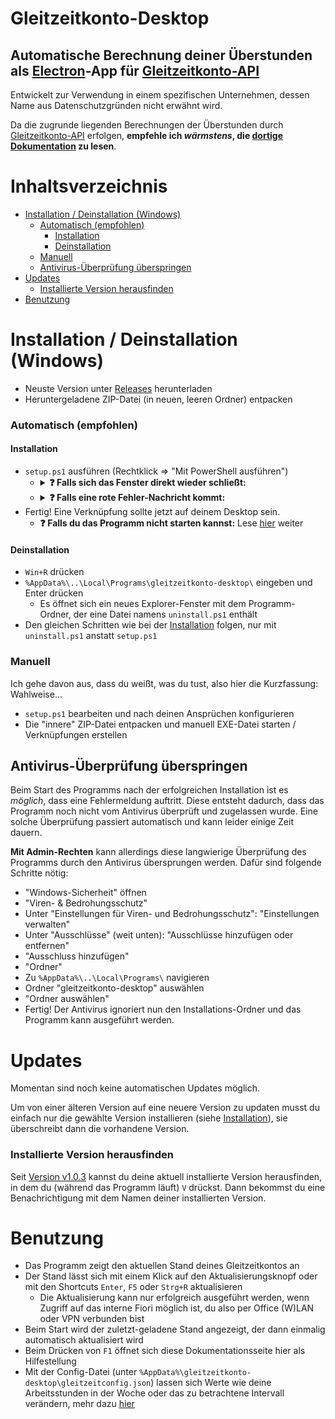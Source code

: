 # Gleitzeitkonto-Desktop

## Automatische Berechnung deiner Überstunden <br> als [Electron](https://www.electronjs.org/de/)-App für [Gleitzeitkonto-API](https://github.com/julius-boettger/gleitzeitkonto-api)

Entwickelt zur Verwendung in einem spezifischen Unternehmen, dessen Name aus Datenschutzgründen nicht erwähnt wird.

Da die zugrunde liegenden Berechnungen der Überstunden durch [Gleitzeitkonto-API](https://github.com/julius-boettger/gleitzeitkonto-api) erfolgen, **empfehle ich *wärmstens*, die [dortige Dokumentation](https://github.com/julius-boettger/gleitzeitkonto-api#gleitzeitkonto-api---automatische-berechnung-deiner-%C3%BCberstunden-mit-nodejs) zu lesen**.

# Inhaltsverzeichnis

- [Installation / Deinstallation (Windows)](#installation--deinstallation-windows)
    - [Automatisch (empfohlen)](#automatisch-empfohlen)
      - [Installation](#installation)
      - [Deinstallation](#deinstallation)
    - [Manuell](#manuell)
  - [Antivirus-Überprüfung überspringen](#antivirus-überprüfung-überspringen)
- [Updates](#updates)
  - [Installierte Version herausfinden](#installierte-version-herausfinden)
- [Benutzung](#benutzung)

# Installation / Deinstallation (Windows)

- Neuste Version unter [Releases](https://github.com/julius-boettger/gleitzeitkonto-desktop/releases) herunterladen
- Heruntergeladene ZIP-Datei (in neuen, leeren Ordner) entpacken

### Automatisch (empfohlen)

#### Installation
- `setup.ps1` ausführen (Rechtklick => "Mit PowerShell ausführen")
    - <details><summary><b>❓ Falls sich das Fenster direkt wieder schließt:</b></summary>

        - Im Explorer-Fenster des Ordners mit `setup.ps1`: `Shift` bzw. `Umschalt` gedrückt halten und Rechtklick auf eine freie Fläche drücken
        - Im Rechtsklick-Menü "PowerShell-Fenster hier öffnen" auswählen
        - Im sich öffnenden Fenster `.\setup.ps1` eingeben und Enter drücken
        </details>
    - <details><summary><b>❓ Falls eine rote Fehler-Nachricht kommt:</b></summary>

        - Ausführen von Skripts erlauben:
            - `Win+R` drücken
            - `powershell` eingeben und Enter drücken
            - `Set-ExecutionPolicy RemoteSigned CurrentUser` eingeben und Enter drücken
                - Das Fenster danach offen lassen!
        - Nochmal `setup.ps1` ausführen (Rechtklick => "Mit PowerShell ausführen")
        - Ausführen von Skripts wieder verbieten:
            - Offenes PowerShell-Fenster von vorhin wieder aufrufen
            - `Set-ExecutionPolicy Undefined CurrentUser` eingeben und Enter drücken
            - Das Fenster schließen
        </details>
- Fertig! Eine Verknüpfung sollte jetzt auf deinem Desktop sein.
    - **❓ Falls du das Programm nicht starten kannst:** Lese [hier](#antivirus-überprüfung-überspringen) weiter

#### Deinstallation

- `Win+R` drücken
- `%AppData%\..\Local\Programs\gleitzeitkonto-desktop\` eingeben und Enter drücken
    - Es öffnet sich ein neues Explorer-Fenster mit dem Programm-Ordner, der eine Datei namens `uninstall.ps1` enthält
- Den gleichen Schritten wie bei der [Installation](#installation) folgen, nur mit `uninstall.ps1` anstatt `setup.ps1`

### Manuell

Ich gehe davon aus, dass du weißt, was du tust, also hier die Kurzfassung: Wahlweise...
- `setup.ps1` bearbeiten und nach deinen Ansprüchen konfigurieren
- Die "innere" ZIP-Datei entpacken und manuell EXE-Datei starten / Verknüpfungen erstellen

## Antivirus-Überprüfung überspringen

Beim Start des Programms nach der erfolgreichen Installation ist es *möglich*, dass eine Fehlermeldung auftritt. Diese entsteht dadurch, dass das Programm noch nicht vom Antivirus überprüft und zugelassen wurde. Eine solche Überprüfung passiert automatisch und kann leider einige Zeit dauern.

**Mit Admin-Rechten** kann allerdings diese langwierige Überprüfung des Programms durch den Antivirus übersprungen werden. Dafür sind folgende Schritte nötig:

- "Windows-Sicherheit" öffnen
- "Viren- & Bedrohungsschutz"
- Unter "Einstellungen für Viren- und Bedrohungsschutz": "Einstellungen verwalten"
- Unter "Ausschlüsse" (weit unten): "Ausschlüsse hinzufügen oder entfernen"
- "Ausschluss hinzufügen"
- "Ordner"
- Zu `%AppData%\..\Local\Programs\` navigieren
- Ordner "gleitzeitkonto-desktop" auswählen
- "Ordner auswählen"
- Fertig! Der Antivirus ignoriert nun den Installations-Ordner und das Programm kann ausgeführt werden.

# Updates

Momentan sind noch keine automatischen Updates möglich.

Um von einer älteren Version auf eine neuere Version zu updaten musst du einfach nur die gewählte Version installieren (siehe [Installation](#installation--deinstallation-windows)), sie überschreibt dann die vorhandene Version.

### Installierte Version herausfinden

Seit [Version v1.0.3](https://github.com/julius-boettger/gleitzeitkonto-desktop/releases/tag/v1.0.3) kannst du deine aktuell installierte Version herausfinden, in dem du (während das Programm läuft) `V` drückst. Dann bekommst du eine Benachrichtigung mit dem Namen deiner installierten Version.

# Benutzung

- Das Programm zeigt den aktuellen Stand deines Gleitzeitkontos an
- Der Stand lässt sich mit einem Klick auf den Aktualisierungsknopf oder mit den Shortcuts `Enter`, `F5` oder `Strg+R` aktualisieren
    - Die Aktualisierung kann nur erfolgreich ausgeführt werden, wenn Zugriff auf das interne Fiori möglich ist, du also per Office (W)LAN oder VPN verbunden bist
- Beim Start wird der zuletzt-geladene Stand angezeigt, der dann einmalig automatisch aktualisiert wird
- Beim Drücken von `F1` öffnet sich diese Dokumentationsseite hier als Hilfestellung
- Mit der Config-Datei (unter `%AppData%\gleitzeitkonto-desktop\gleitzeitconfig.json`) lassen sich Werte wie deine Arbeitsstunden in der Woche oder das zu betrachtene Intervall verändern, mehr dazu [hier](https://github.com/julius-boettger/gleitzeitkonto-api#config-datei)
